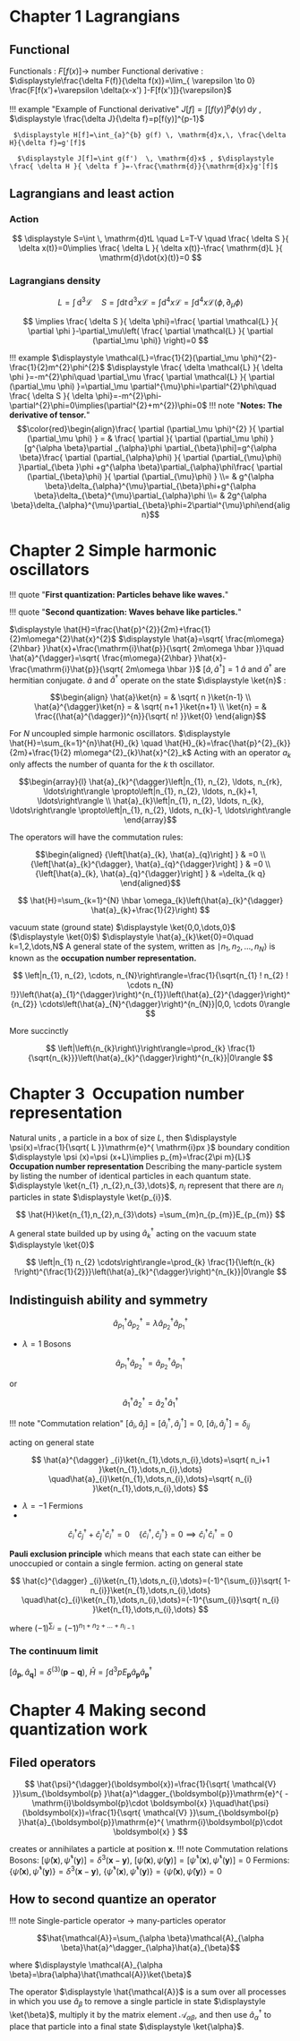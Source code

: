 # Chapter 1 Lagrangians
## Functional
Functionals : $F[f(x)]\to$ number
Functional derivative : $\displaystyle\frac{\delta F(f)}{\delta f(x)}=\lim_{ \varepsilon \to 0} \frac{F[f(x')+\varepsilon \delta(x-x') ]-F[f(x')]}{\varepsilon}$

!!! example "Example of Functional derivative"
     $\displaystyle J[f]=\int [f(y)]^p\phi(y) \, \mathrm{d}y$ , $\displaystyle \frac{\delta J}{\delta f}=p[f(y)]^{p-1}$
     
     $\displaystyle H[f]=\int_{a}^{b} g(f) \, \mathrm{d}x,\, \frac{\delta H}{\delta f}=g'[f]$
     
      $\displaystyle J[f]=\int g(f')  \, \mathrm{d}x$ , $\displaystyle \frac{ \delta H }{ \delta f }=-\frac{\mathrm{d}}{\mathrm{d}x}g'[f]$ 

## Lagrangians and least action 
### Action 
$$
\displaystyle S=\int  \, \mathrm{d}tL \quad L=T-V \quad \frac{ \delta S }{ \delta x(t)}=0\implies \frac{ \delta L }{ \delta x(t)}-\frac{ \mathrm{d}L }{ \mathrm{d}\dot{x}(t)}=0
$$

### Lagrangians density 
$$
\displaystyle L=\int \, \mathrm{d}^{3} \mathcal{L} \quad S=\int \mathrm{d}t \, \mathrm{d}^{3}x \mathcal{L}=\int\mathrm{d}^{4}x\mathcal{L}=\int\mathrm{d}^4x\mathcal{L}(\phi,\partial_\mu \phi)
$$

$$
\implies \frac{ \delta S }{ \delta \phi}=\frac{ \partial \mathcal{L} }{ \partial \phi }-\partial_\mu\left( \frac{ \partial \mathcal{L} }{ \partial (\partial_\mu \phi)}  \right)=0
$$

!!! example 
    $\displaystyle \mathcal{L}=\frac{1}{2}(\partial_\mu \phi)^{2}-\frac{1}{2}m^{2}\phi^{2}$
    $\displaystyle \frac{ \delta \mathcal{L} }{ \delta \phi }=-m^{2}\phi\quad \partial_\mu \frac{ \partial \mathcal{L} }{ \partial (\partial_\mu \phi) }=\partial_\mu \partial^{\mu}\phi=\partial^{2}\phi\quad \frac{ \delta S }{ \delta \phi}=-m^{2}\phi-\partial^{2}\phi=0\implies(\partial^{2}+m^{2})\phi=0$
!!! note  "**Notes: The derivative of tensor.**"
    $$\color{red}\begin{align}\frac{ \partial (\partial_\mu \phi)^{2} }{ \partial (\partial_\mu \phi) } = & \frac{ \partial  }{ \partial (\partial_\mu \phi) } [g^{\alpha \beta}\partial _{\alpha}\phi \partial_{\beta}\phi]=g^{\alpha \beta}\frac{ \partial (\partial_{\alpha}\phi) }{ \partial (\partial_{\mu}\phi) }\partial_{\beta }\phi  +g^{\alpha \beta}\partial_{\alpha}\phi\frac{ \partial (\partial_{\beta}\phi) }{ \partial (\partial_{\mu}\phi) } \\= & g^{\alpha \beta}\delta_{\alpha}^{\mu}\partial_{\beta}\phi+g^{\alpha \beta}\delta_{\beta}^{\mu}\partial_{\alpha}\phi \\= & 2g^{\alpha \beta}\delta_{\alpha}^{\mu}\partial_{\beta}\phi=2\partial^{\mu}\phi\end{align}$$



# Chapter 2 Simple harmonic oscillators
!!! quote "**First quantization: Particles behave like waves.**"

!!! quote "**Second quantization: Waves behave like particles.**"

 $\displaystyle \hat{H}=\frac{\hat{p}^{2}}{2m}+\frac{1}{2}m\omega^{2}\hat{x}^{2}$     $\displaystyle \hat{a}=\sqrt{ \frac{m\omega}{2\hbar} }\hat{x}+\frac{\mathrm{i}\hat{p}}{\sqrt{ 2m\omega \hbar }}\quad \hat{a}^{\dagger}=\sqrt{ \frac{m\omega}{2\hbar} }\hat{x}-\frac{\mathrm{i}\hat{p}}{\sqrt{ 2m\omega \hbar }}$      $\displaystyle [\hat{a},\hat{a}^{\dagger}]=1$ 
   $\displaystyle \hat{a}$ and $\displaystyle \hat{a}^{\dagger}$ are hermitian conjugate.
 $\displaystyle \hat{a}$ and $\displaystyle \hat{a}^{\dagger}$ operate on the state $\displaystyle \ket{n}$ :

$$\begin{align}
\hat{a}\ket{n} = & \sqrt{ n }\ket{n-1} \\ 
\hat{a}^{\dagger}\ket{n} = & \sqrt{ n+1 }\ket{n+1} \\ 
\ket{n} = & \frac{(\hat{a}^{\dagger})^{n}}{\sqrt{ n! }}\ket{0}  
\end{align}$$

For $N$ uncoupled simple harmonic oscillators.
$\displaystyle \hat{H}=\sum_{k=1}^{n}\hat{H}_{k} \quad \hat{H}_{k}=\frac{\hat{p}^{2}_{k}}{2m}+\frac{1}{2} m\omega^{2}_{k}\hat{x}^{2}_k$ 
Acting with an operator $\displaystyle a_{k}$ only affects the number of quanta for the $k$ th oscillator.

$$\begin{array}{l}
\hat{a}_{k}^{\dagger}\left|n_{1}, n_{2}, \ldots, n_{rk}, \ldots\right\rangle \propto\left|n_{1}, n_{2}, \ldots, n_{k}+1, \ldots\right\rangle \\
\hat{a}_{k}\left|n_{1}, n_{2}, \ldots, n_{k}, \ldots\right\rangle \propto\left|n_{1}, n_{2}, \ldots, n_{k}-1, \ldots\right\rangle
\end{array}$$

The operators will have the commutation rules:

$$\begin{aligned}
{\left[\hat{a}_{k}, \hat{a}_{q}\right] } & =0 \\
{\left[\hat{a}_{k}^{\dagger}, \hat{a}_{q}^{\dagger}\right] } & =0 \\
{\left[\hat{a}_{k}, \hat{a}_{q}^{\dagger}\right] } & =\delta_{k q}
\end{aligned}$$

$$
\hat{H}=\sum_{k=1}^{N} \hbar \omega_{k}\left(\hat{a}_{k}^{\dagger} \hat{a}_{k}+\frac{1}{2}\right)
$$

vacuum state (ground state) $\displaystyle \ket{0,0,\dots,0}$ ($\displaystyle \ket{0}$)  $\displaystyle \hat{a}_{k}\ket{0}=0\quad k=1,2,\dots,N$
A general state of the system, written as $\mid n_{1}, n_{2}, \dots, n_{N} \rangle$ is known as the **occupation number representation.**

$$
\left|n_{1}, n_{2}, \cdots, n_{N}\right\rangle=\frac{1}{\sqrt{n_{1} ! n_{2} ! \cdots n_{N} !}}\left(\hat{a}_{1}^{\dagger}\right)^{n_{1}}\left(\hat{a}_{2}^{\dagger}\right)^{n_{2}} \cdots\left(\hat{a}_{N}^{\dagger}\right)^{n_{N}}|0,0, \cdots 0\rangle
$$

More succinctly

$$
\left|\left\{n_{k}\right\}\right\rangle=\prod_{k} \frac{1}{\sqrt{n_{k}}}\left(\hat{a}_{k}^{\dagger}\right)^{n_{k}}|0\rangle
$$

# Chapter 3  Occupation number representation
Natural units , a particle in a box of size $\displaystyle L$, then  $\displaystyle \psi(x)=\frac{1}{\sqrt{ L }}\mathrm{e}^{ \mathrm{i}px }$  boundary condition $\displaystyle \psi (x)=\psi (x+L)\implies p_{m}=\frac{2\pi m}{L}$
**Occupation number representation**
Describing the many-particle system by listing the number of identical particles in each quantum state. 
$\displaystyle \ket{n_{1} ,n_{2},n_{3},\dots}$, $\displaystyle n_{i}$ represent that there are $\displaystyle n_{i}$ particles in state $\displaystyle \ket{p_{i}}$.

$$
\hat{H}\ket{n_{1},n_{2},n_{3}\dots} =\sum_{m}n_{p_{m}}E_{p_{m}}
$$

A general state builded up by using $\displaystyle \hat{a}_{k}^{\dagger}$ acting on the vacuum state $\displaystyle \ket{0}$

$$
\left|n_{1} n_{2} \cdots\right\rangle=\prod_{k} \frac{1}{\left(n_{k} !\right)^{\frac{1}{2}}}\left(\hat{a}_{k}^{\dagger}\right)^{n_{k}}|0\rangle
$$

## Indistinguish ability and symmetry
$$
\hat{a}^{\dagger}_{p_{1}}\hat{a}^{\dagger}_{p_{2}}=\lambda  \hat{a}^{\dagger}_{p_{2}}\hat{a}^{\dagger}_{p_{1}}
$$

- $\displaystyle \lambda=1$ Bosons

$$
\hat{a}^{\dagger}_{p_{1}}\hat{a}^{\dagger}_{p_{2}}= \hat{a}^{\dagger}_{p_{2}}\hat{a}^{\dagger}_{p_{1}}
$$

or 

$$
\hat{a}_{1}^{\dagger}\hat{a}_{2}^{\dagger}=\hat{a}_{2}^{\dagger}\hat{a}^{\dagger}_{1}
$$

!!! note "Commutation relation"
    $\displaystyle [\hat{a}_{i},\hat{a}_{j}]=[\hat{a}^\dagger_{i},\hat{a}^\dagger_{j}]=0$, $\displaystyle [\hat{a}_{i},\hat{a}^\dagger_{j}]=\delta_{ij}$

acting on general state

$$
\hat{a}^{\dagger} _{i}\ket{n_{1},\dots,n_{i},\dots}=\sqrt{ n_i+1 }\ket{n_{1},\dots,n_{i},\dots} \quad\hat{a}_{i}\ket{n_{1},\dots,n_{i},\dots}=\sqrt{ n_{i} }\ket{n_{1},\dots,n_{i},\dots}
$$

- $\displaystyle \lambda=-1$ Fermions
- 
$$
\hat{c}^\dagger_{i}\hat{c}^\dagger_{j}+\hat{c}^\dagger_{j}\hat{c}^\dagger_{i}=0\quad\left\{  \hat{c}^\dagger_{i},\hat{c}^\dagger_{j}\right\}=0\implies \hat{c}^\dagger_{i}\hat{c}^\dagger_{i}=0
$$

**Pauli exclusion principle** which means that each state can either be unoccupied or contain a single fermion.
acting on general state 

$$
\hat{c}^{\dagger} _{i}\ket{n_{1},\dots,n_{i},\dots}=(-1)^{\sum_{i}}\sqrt{ 1-n_{i}}\ket{n_{1},\dots,n_{i},\dots} \quad\hat{c}_{i}\ket{n_{1},\dots,n_{i},\dots}=(-1)^{\sum_{i}}\sqrt{ n_{i} }\ket{n_{1},\dots,n_{i},\dots}
$$

where $\displaystyle (-1)^{\sum_{i}}=(-1)^{n_{1}+n_{2}+\dots+n_{i-1}}$
### The continuum limit
$\displaystyle [\hat{a}_{\boldsymbol{p}},\hat{a}_{\boldsymbol{q}}]=\delta ^{(3)}(\boldsymbol{p}-\boldsymbol{q})$, $\displaystyle \hat{H}=\int\mathrm{d}^{3}pE_{\boldsymbol{p}}\hat{a}_{\boldsymbol{p}}\hat{a}^\dagger_{\boldsymbol{p}}$

# Chapter 4 Making second quantization work

## Filed operators

$$
\hat{\psi}^{\dagger}(\boldsymbol{x})=\frac{1}{\sqrt{ \mathcal{V} }}\sum_{\boldsymbol{p} }\hat{a}^\dagger_{\boldsymbol{p}}\mathrm{e}^{ -\mathrm{i}\boldsymbol{p}\cdot \boldsymbol{x}  }\quad\hat{\psi}(\boldsymbol{x})=\frac{1}{\sqrt{ \mathcal{V} }}\sum_{\boldsymbol{p} }\hat{a}_{\boldsymbol{p}}\mathrm{e}^{ \mathrm{i}\boldsymbol{p}\cdot \boldsymbol{x}  }
$$

creates or annihilates a particle at position $\displaystyle \boldsymbol{x}$.
!!! note Commutation relations
    Bosons: $\displaystyle [\hat{\psi}(\boldsymbol{x}),\hat{\psi}^{\dagger}(\boldsymbol{y})]=\delta^3(\boldsymbol{x}-\boldsymbol{y})$, $\displaystyle [\hat{\psi}(\boldsymbol{x}),\hat{\psi}(\boldsymbol{y}) ]=[\hat{\psi}^{\dagger}(\boldsymbol{x}),\hat{\psi}^{\dagger}(\boldsymbol{y})]=0$
    Fermions: $\displaystyle \left\{ \hat{\psi}(\boldsymbol{x}),\hat{\psi}^{\dagger}(\boldsymbol{y}) \right\}=\delta^{3}(\boldsymbol{x}-\boldsymbol{y})$, $\displaystyle \left\{ \hat{\psi}^{\dagger}(\boldsymbol{x}),\hat{\psi}^{\dagger}(\boldsymbol{y}) \right\}=\left\{ \hat{\psi}(\boldsymbol{x}),\hat{\psi}(\boldsymbol{y}) \right\}=0$

## How to second quantize an operator
!!! note Single-particle operator $\displaystyle \to$ many-particles operator 

$$\hat{\mathcal{A}}=\sum_{\alpha \beta}\mathcal{A}_{\alpha \beta}\hat{a}^\dagger_{\alpha}\hat{a}_{\beta}$$

where $\displaystyle \mathcal{A}_{\alpha \beta}=\bra{\alpha}\hat{\mathcal{A}}\ket{\beta}$

The operator $\displaystyle  \hat{\mathcal{A}}$ is a sum over all processes in which you use $\displaystyle \hat{a}_{\beta}$ to remove a single particle in state $\displaystyle \ket{\beta}$, multiply it by the matrix element $\displaystyle \mathcal{A}_{\alpha \beta}$, and then use $\displaystyle \hat{a}^\dagger_{\alpha}$ to place that particle into a final state $\displaystyle \ket{\alpha}$.

